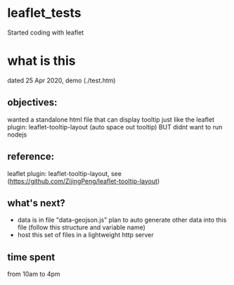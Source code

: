 # leaflet_tests
Started coding with leaflet

# what is this
dated 25 Apr 2020, demo (./test.htm)

## objectives:
wanted a standalone html file that can display tooltip just like the leaflet plugin: leaflet-tooltip-layout (auto space out tooltip)
BUT didnt want to run nodejs

## reference:
leaflet plugin: leaflet-tooltip-layout, see (https://github.com/ZijingPeng/leaflet-tooltip-layout)

## what's next?
* data is in file "data-geojson.js"
plan to auto generate other data into this file (follow this structure and variable name)
* host this set of files in a lightweight http server

## time spent
from 10am to 4pm
